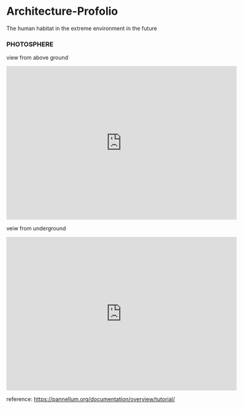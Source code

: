 # Architecture-Profolio

The human habitat in the extreme environment in the future

### PHOTOSPHERE 
 view from above ground
<iframe width="600" height="400" allowfullscreen style="border-style:none;" src="https://cdn.pannellum.org/2.5/pannellum.htm#panorama=https%3A//yuning-yao.github.io/Architecture-Profolio/image/%25E5%2585%25A8%25E6%2599%25AF%25E5%259B%25BE_scene_2021-04-16-21-13-10.jpg%3Fraw%3Dtrue"></iframe>

 veiw from underground
<iframe width="600" height="400" allowfullscreen style="border-style:none;" src="https://cdn.pannellum.org/2.5/pannellum.htm#panorama=https%3A//yuning-yao.github.io/Architecture-Profolio/image/%25E5%2585%25A8%25E6%2599%25AF%25E5%259B%25BE_concept%2520001_2021-04-16-21-24-43.jpg%3Fraw%3Dtrue&autoLoad=true"></iframe>

reference:
https://pannellum.org/documentation/overview/tutorial/
